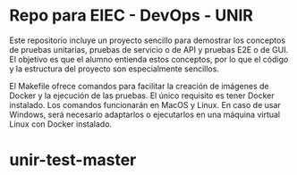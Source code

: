 # Repo para EIEC - DevOps - UNIR

Este repositorio incluye un proyecto sencillo para demostrar los conceptos de pruebas unitarias, pruebas de servicio o de API y pruebas E2E o de GUI. El objetivo es que el alumno entienda estos conceptos, por lo que el código y la estructura del proyecto son especialmente sencillos.

El Makefile ofrece comandos para facilitar la creación de imágenes de Docker y la ejecución de las pruebas. El único requisito es tener Docker instalado. Los comandos funcionarán en MacOS y Linux. En caso de usar Windows, será necesario adaptarlos o ejecutarlos en una máquina virtual Linux con Docker instalado.
# unir-test-master
